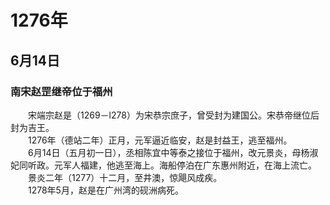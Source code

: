 # 1276年
## 6月14日
### 南宋赵罡继帝位于福州
　　宋端宗赵是（1269－l278）为宋恭宗庶子，曾受封为建国公。宋恭帝继位后封为吉王。<br>　　1276年（德站二年）正月，元军逼近临安，赵是封益王，逃至福州。<br>　　6月14日（五月初一日），丞相陈宜中等泰之接位于福州，改元景炎，母杨淑妃同听政。元军人福建，他逃至海上。海船停泊在广东惠州附近，在海上流亡。<br>　　景炎二年（1277）十二月，至井澳，惊飓风成疾。<br>　　1278年5月，赵是在广州湾的砚洲病死。
<comment/>